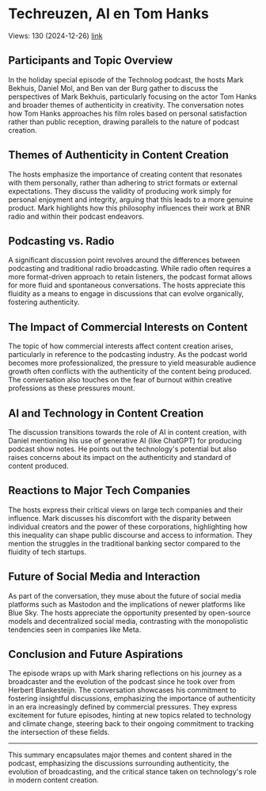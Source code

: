 # Techreuzen, AI en Tom Hanks
Views: 130 (2024-12-26) [link](https://www.youtube.com/watch?v=2mPAgDu-bow)


 ## Participants and Topic Overview
In the holiday special episode of the Technolog podcast, the hosts Mark Bekhuis, Daniel Mol, and Ben van der Burg gather to discuss the perspectives of Mark Bekhuis, particularly focusing on the actor Tom Hanks and broader themes of authenticity in creativity. The conversation notes how Tom Hanks approaches his film roles based on personal satisfaction rather than public reception, drawing parallels to the nature of podcast creation.

## Themes of Authenticity in Content Creation
The hosts emphasize the importance of creating content that resonates with them personally, rather than adhering to strict formats or external expectations. They discuss the validity of producing work simply for personal enjoyment and integrity, arguing that this leads to a more genuine product. Mark highlights how this philosophy influences their work at BNR radio and within their podcast endeavors.

## Podcasting vs. Radio
A significant discussion point revolves around the differences between podcasting and traditional radio broadcasting. While radio often requires a more format-driven approach to retain listeners, the podcast format allows for more fluid and spontaneous conversations. The hosts appreciate this fluidity as a means to engage in discussions that can evolve organically, fostering authenticity.

## The Impact of Commercial Interests on Content
The topic of how commercial interests affect content creation arises, particularly in reference to the podcasting industry. As the podcast world becomes more professionalized, the pressure to yield measurable audience growth often conflicts with the authenticity of the content being produced. The conversation also touches on the fear of burnout within creative professions as these pressures mount.

## AI and Technology in Content Creation
The discussion transitions towards the role of AI in content creation, with Daniel mentioning his use of generative AI (like ChatGPT) for producing podcast show notes. He points out the technology's potential but also raises concerns about its impact on the authenticity and standard of content produced.

## Reactions to Major Tech Companies
The hosts express their critical views on large tech companies and their influence. Mark discusses his discomfort with the disparity between individual creators and the power of these corporations, highlighting how this inequality can shape public discourse and access to information. They mention the struggles in the traditional banking sector compared to the fluidity of tech startups.

## Future of Social Media and Interaction
As part of the conversation, they muse about the future of social media platforms such as Mastodon and the implications of newer platforms like Blue Sky. The hosts appreciate the opportunity presented by open-source models and decentralized social media, contrasting with the monopolistic tendencies seen in companies like Meta.

## Conclusion and Future Aspirations
The episode wraps up with Mark sharing reflections on his journey as a broadcaster and the evolution of the podcast since he took over from Herbert Blankesteijn. The conversation showcases his commitment to fostering insightful discussions, emphasizing the importance of authenticity in an era increasingly defined by commercial pressures. They express excitement for future episodes, hinting at new topics related to technology and climate change, steering back to their ongoing commitment to tracking the intersection of these fields.

---

This summary encapsulates major themes and content shared in the podcast, emphasizing the discussions surrounding authenticity, the evolution of broadcasting, and the critical stance taken on technology's role in modern content creation.